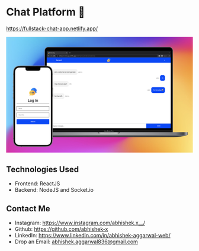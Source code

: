 # Chat Platform 💬

https://fullstack-chat-app.netlify.app/

![Cover Photo](Screenshot.png)

## Technologies Used
- Frontend: ReactJS
- Backend: NodeJS and Socket.io

## Contact Me
- Instagram: https://www.instagram.com/abhishek.x__/
- Github: https://github.com/abhishek-x
- LinkedIn: https://www.linkedin.com/in/abhishek-aggarwal-web/
- Drop an Email: abhishek.aggarwal836@gmail.com
